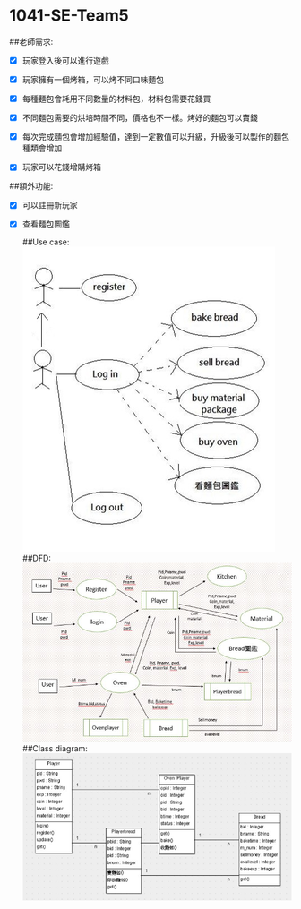 # 1041-SE-Team5

##老師需求:

- [x] 玩家登入後可以進行遊戲
- [x] 玩家擁有一個烤箱，可以烤不同口味麵包

- [x] 每種麵包會耗用不同數量的材料包，材料包需要花錢買
- [x] 不同麵包需要的烘培時間不同，價格也不一樣。烤好的麵包可以賣錢
- [x] 每次完成麵包會增加經驗值，達到一定數值可以升級，升級後可以製作的麵包種類會增加

- [x] 玩家可以花錢增購烤箱

 ##額外功能:
 
- [x] 可以註冊新玩家
- [x] 查看麵包圖鑑
  
  ##Use case:
  ![GitHub Logo](https://github.com/NCNU-OpenSource/1041-SE-Team5/blob/master/UseCase.jpg)<br>
  ##DFD:
 ![GitHub Logo](https://github.com/NCNU-OpenSource/1041-SE-Team5/blob/master/DFD.JPG)<br>
  ##Class diagram:
  ![GitHub Logo](https://github.com/NCNU-OpenSource/1041-SE-Team5/blob/master/Class%20Diagram.jpg)<br>
